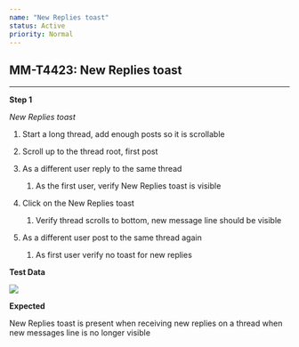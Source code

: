 ```yaml
---
name: "New Replies toast"
status: Active
priority: Normal
---
```


## MM-T4423: New Replies toast

---

**Step 1**

_New Replies toast_

1. Start a long thread, add enough posts so it is scrollable

2. Scroll up to the thread root, first post

3. As a different user reply to the same thread

   1. As the first user, verify New Replies toast is visible

4. Click on the New Replies toast

   1. Verify thread scrolls to bottom, new message line should be visible

5. As a different user post to the same thread again

   1. As first user verify no toast for new replies

**Test Data**

![](https://smartbear-tm4j-prod-us-west-2-attachment-rich-text.s3.us-west-2.amazonaws.com/embedded-f3277290f945470c4add5d21ef3dc7ca7b74388fc7152bfb6b99ae58c66a95a8-1638205116749-Screen+Shot+2021-11-29+at+11.58.16+AM.png)

**Expected**

New Replies toast is present when receiving new replies on a thread when new messages line is no longer visible
